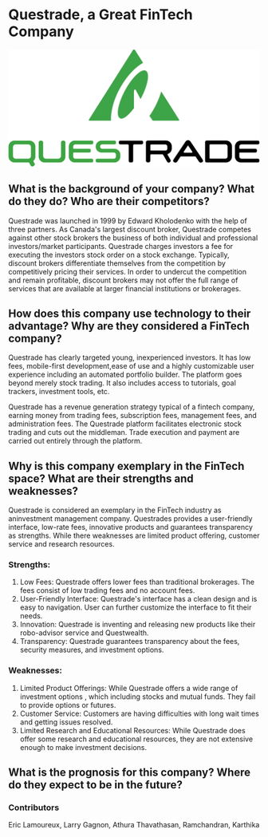 
# Questrade, a Great FinTech Company
![Questrade](Questrade_logo.svg.png)

## What is the background of your company? What do they do? Who are their competitors?

Questrade was launched in 1999 by Edward Kholodenko with the help of three partners. As Canada's largest discount broker, Questrade competes  against other stock brokers  the business of both individual and professional investors/market participants. Questrade charges investors a fee for executing the investors stock order on a stock exchange. Typically, discount brokers differentiate themselves from the competition by competitively pricing their services. In order to undercut the competition and remain profitable, discount brokers may not offer the full range of services that are available at larger financial institutions or brokerages. 

## How does this company use technology to their advantage? Why are they considered a FinTech company?
Questrade has clearly targeted young, inexperienced investors. It has low fees, mobile-first development,ease of use and a highly customizable user experience including an automated portfolio builder. The platform goes beyond merely stock trading. It also includes access to tutorials, goal trackers, investment tools, etc. 

Questrade has a revenue generation strategy typical of a fintech company, earning money from trading fees, subscription fees, management fees, and administration fees. The Questrade platform facilitates electronic stock trading and cuts out the middleman. Trade execution and payment are carried out entirely through the platform. 

## Why is this company exemplary in the FinTech space? What are their strengths and weaknesses? 

Questrade is considered an exemplary in the FinTech industry as aninvestment management company. Questrades provides a user-friendly interface, low-rate fees, innovative products and guarantees transparency as strengths. While there weaknesses are limited product offering, customer service and research resources.

### Strengths:

1. Low Fees: Questrade offers lower fees than traditional brokerages. The fees consist of low trading fees and no account fees.
2. User-Friendly Interface: Questrade's interface has a clean design and is easy to navigation. User can further customize the interface to fit their needs.
3. Innovation: Questrade is inventing and releasing new products like their robo-advisor service and Questwealth.
4. Transparency: Questrade guarantees transparency about the fees, security measures, and investment options.

### Weaknesses:

1. Limited Product Offerings: While Questrade offers a wide range of  investment options , which including stocks and mutual funds. They fail to provide options or futures.
2. Customer Service: Customers are having difficulties with long wait times and getting issues resolved.
3. Limited Research and Educational Resources: While Questrade does offer some research and educational resources, they are not extensive enough to make investment decisions.



## What is the prognosis for this company? Where do they expect to be in the future?



### Contributors
Eric Lamoureux, Larry Gagnon, Athura Thavathasan, Ramchandran, Karthika
